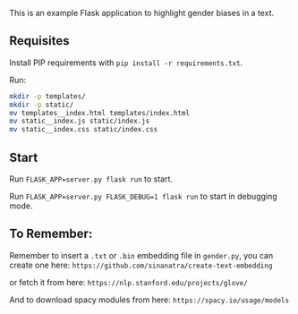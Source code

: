 This is an example Flask application to highlight gender biases in a text.

Requisites
----------

Install PIP requirements with `pip install -r requirements.txt`.

Run:

```bash
mkdir -p templates/
mkdir -p static/
mv templates__index.html templates/index.html
mv static__index.js static/index.js
mv static__index.css static/index.css
```

Start
-----

Run `FLASK_APP=server.py flask run` to start.

Run `FLASK_APP=server.py FLASK_DEBUG=1 flask run` to start in debugging mode.


To Remember:
-----

Remember to insert a `.txt` or `.bin` embedding file in `gender.py`, you can create one here: `https://github.com/sinanatra/create-text-embedding`

or fetch it from here: `https://nlp.stanford.edu/projects/glove/` 

And to download spacy modules from here: `https://spacy.io/usage/models`